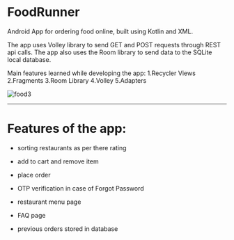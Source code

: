 # FoodRunner
Android App for ordering food online, built using Kotlin and XML.

The app uses Volley library to send GET and POST requests through REST api calls. The app also uses the Room library to send data to the SQLite local database.

Main features learned while developing the app:
1.Recycler Views
2.Fragments
3.Room Library
4.Volley
5.Adapters

![food3](https://user-images.githubusercontent.com/54323039/85945621-b13e4780-b95c-11ea-81ac-97be62ad0dfd.jpg)

---

# Features of the app:

- sorting restaurants as per there rating

- add to cart and remove item

- place order

- OTP verification in case of Forgot Password

- restaurant menu page

- FAQ page

- previous orders stored in database
